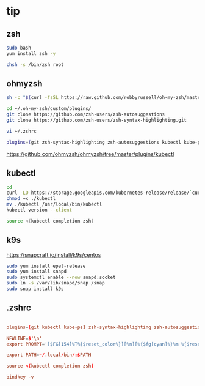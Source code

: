 # tip

## zsh

```sh
sudo bash
yum install zsh -y

chsh -s /bin/zsh root
```

## ohmyzsh

```sh
sh -c "$(curl -fsSL https://raw.github.com/robbyrussell/oh-my-zsh/master/tools/install.sh)"

cd ~/.oh-my-zsh/custom/plugins/
git clone https://github.com/zsh-users/zsh-autosuggestions
git clone https://github.com/zsh-users/zsh-syntax-highlighting.git

vi ~/.zshrc

plugins=(git zsh-syntax-highlighting zsh-autosuggestions kubectl kube-ps1) #추가한다.
```

<https://github.com/ohmyzsh/ohmyzsh/tree/master/plugins/kubectl>

## kubectl

```sh
cd
curl -LO https://storage.googleapis.com/kubernetes-release/release/`curl -s https://storage.googleapis.com/kubernetes-release/release/stable.txt`/bin/linux/amd64/kubectl
chmod +x ./kubectl
mv ./kubectl /usr/local/bin/kubectl
kubectl version --client

source <(kubectl completion zsh)
```

## k9s

https://snapcraft.io/install/k9s/centos

```sh
sudo yum install epel-release
sudo yum install snapd
sudo systemctl enable --now snapd.socket
sudo ln -s /var/lib/snapd/snap /snap
sudo snap install k9s
```

## .zshrc

```conf

plugins=(git kubectl kube-ps1 zsh-syntax-highlighting zsh-autosuggestions)

NEWLINE=$'\n'
export PROMPT='[$FG[154]%T%{$reset_color%}][%n][%{$fg[cyan]%}%m %{$reset_color%}%~] $(git_prompt_info)${NEWLINE}# '

export PATH=~/.local/bin/:$PATH

source <(kubectl completion zsh)

bindkey -v
```
